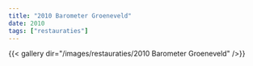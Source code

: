 ```yaml
---
title: "2010 Barometer Groeneveld"
date: 2010
tags: ["restauraties"]
---
```


{{< gallery dir="/images/restauraties/2010 Barometer Groeneveld" />}}


